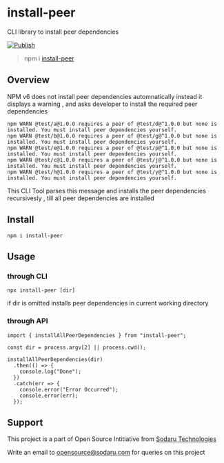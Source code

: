 # install-peer

CLI library to install peer dependencies

[![Publish](https://github.com/sodaru/install-peer/actions/workflows/publish.to.npm.yml/badge.svg)](https://github.com/sodaru/install-peer/actions/workflows/publish.to.npm.yml)

> npm i [install-peer](http://www.npmjs.com/package/install-peer)

## Overview

NPM v6 does not install peer dependencies automnatically
instead it displays a warning , and asks developer to install the required peer dependencies

```
npm WARN @test/a@1.0.0 requires a peer of @test/d@^1.0.0 but none is installed. You must install peer dependencies yourself.
npm WARN @test/b@1.0.0 requires a peer of @test/g@^1.0.0 but none is installed. You must install peer dependencies yourself.
npm WARN @test/e@1.0.0 requires a peer of @test/p@^1.0.0 but none is installed. You must install peer dependencies yourself.
npm WARN @test/c@1.0.0 requires a peer of @test/j@^1.0.0 but none is installed. You must install peer dependencies yourself.
npm WARN @test/h@1.0.0 requires a peer of @test/y@^1.0.0 but none is installed. You must install peer dependencies yourself.
```

This CLI Tool parses this message and installs the peer dependencies recursivesly , till all peer dependencies are installed

## Install

```SH
npm i install-peer
```

## Usage

### through CLI

```
npx install-peer [dir]
```

if dir is omitted installs peer dependencies in current working directory

### through API

```TS
import { installAllPeerDependencies } from "install-peer";

const dir = process.argv[2] || process.cwd();

installAllPeerDependencies(dir)
  .then(() => {
    console.log("Done");
  })
  .catch(err => {
    console.error("Error Occurred");
    console.error(err);
  });

```

## Support

This project is a part of Open Source Intitiative from [Sodaru Technologies](https://sodaru.com)

Write an email to opensource@sodaru.com for queries on this project
